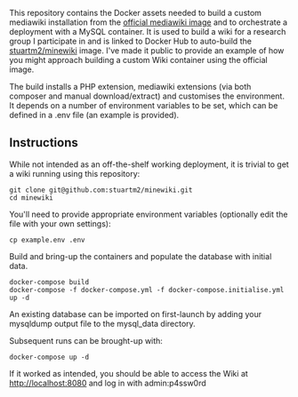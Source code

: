 This repository contains the Docker assets needed to build a custom mediawiki installation from the [official mediawiki image](https://hub.docker.com/_/mediawiki/) and to orchestrate a deployment with a MySQL container.  It is used to build a wiki for a research group I participate in and is linked to Docker Hub to auto-build the [stuartm2/minewiki](https://hub.docker.com/r/stuartm2/minewiki/) image.  I've made it public to provide an example of how you might approach building a custom Wiki container using the official image.

The build installs a PHP extension, mediawiki extensions (via both composer and manual download/extract) and customises the environment.  It depends on a number of environment variables to be set, which can be defined in a .env file (an example is provided).

## Instructions

While not intended as an off-the-shelf working deployment, it is trivial to get a wiki running using this repository:

    git clone git@github.com:stuartm2/minewiki.git
    cd minewiki

You'll need to provide appropriate environment variables (optionally edit the file with your own settings):

    cp example.env .env

Build and bring-up the containers and populate the database with initial data.

    docker-compose build
    docker-compose -f docker-compose.yml -f docker-compose.initialise.yml up -d

An existing database can be imported on first-launch by adding your mysqldump output file to the mysql_data directory.

Subsequent runs can be brought-up with:

    docker-compose up -d

If it worked as intended, you should be able to access the Wiki at [http://localhost:8080](http://localhost:8080) and log in with admin:p4ssw0rd
